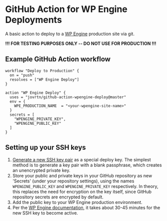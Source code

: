 # GitHub Action for WP Engine Deployments

A basic action to deploy to a [WP Engine](https://wpengine.com) production site via git.

**!!! FOR TESTING PURPOSES ONLY -- DO NOT USE FOR PRODUCTION !!!**

## Example GitHub Action workflow

```
workflow "Deploy to Production" {
  on = "push"
  resolves = ["WP Engine Deploy"]
}

action "WP Engine Deploy" {
  uses = "jovrtn/github-action-wpengine-deploy@master"
  env = {
    WPE_PRODUCTION_NAME  = "<your-wpengine-site-name>"
  }
  secrets = [
    "WPENGINE_PRIVATE_KEY",
    "WPENGINE_PUBLIC_KEY"
  ]
}
```

## Setting up your SSH keys

1. [Generate a new SSH key pair](https://help.github.com/articles/generating-a-new-ssh-key-and-adding-it-to-the-ssh-agent/) as a special deploy key. The simplest method is to generate a key pair with a blank passphrase, which creates an unencrypted private key.
2. Store your public and private keys in your GitHub repository as new 'Secrets' (under your repository settings), using the names `WPENGINE_PUBLIC_KEY` and `WPENGINE_PRIVATE_KEY` respectively. In theory, this replaces the need for encryption on the key itself, since GitHub repository secrets are encrypted by default.
3. Add the public key to your WP Engine production environment.
4. Per the [WP Engine documentation](https://wpengine.com/git/), it takes about 30-45 minutes for the new SSH key to become active.
